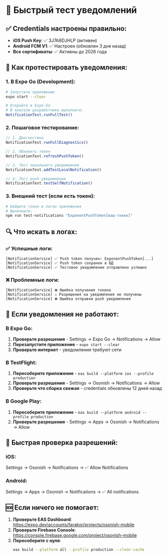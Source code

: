 # 🚀 Быстрый тест уведомлений

## ✅ Credentials настроены правильно:
- **iOS Push Key**: ✅ 3J7A8DJHLP (активен)
- **Android FCM V1**: ✅ Настроен (обновлен 3 дня назад)
- **Все сертификаты**: ✅ Активны до 2026 года

## 🧪 Как протестировать уведомления:

### 1. В Expo Go (Development):
```bash
# Запустите приложение
expo start --clear

# Откройте в Expo Go
# В консоли разработчика выполните:
NotificationTest.runFullTest()
```

### 2. Пошаговое тестирование:
```javascript
// 1. Диагностика
NotificationTest.runFullDiagnostics()

// 2. Обновить токен
NotificationTest.refreshPushToken()

// 3. Тест локального уведомления
NotificationTest.addTestLocalNotification()

// 4. Тест push уведомления
NotificationTest.testSelfNotification()
```

### 3. Внешний тест (если есть токен):
```bash
# Найдите токен в логах приложения
# Выполните:
npm run test-notifications "ExponentPushToken[ваш-токен]"
```

## 🔍 Что искать в логах:

### ✅ Успешные логи:
```
[NotificationService] ✅ Push token получен: ExponentPushToken[...]
[NotificationService] ✅ Push token сохранен в БД
[NotificationService] ✅ Тестовое уведомление отправлено успешно
```

### ❌ Проблемные логи:
```
[NotificationService] ❌ Ошибка получения токена
[NotificationService] ⚠️ Разрешения на уведомления не получены
[NotificationService] ❌ Ошибка отправки push уведомления
```

## 🔧 Если уведомления не работают:

### В Expo Go:
1. **Проверьте разрешения** - Settings → Expo Go → Notifications → Allow
2. **Перезапустите приложение** - `expo start --clear`
3. **Проверьте интернет** - уведомления требуют сети

### В TestFlight:
1. **Пересоберите приложение** - `eas build --platform ios --profile production`
2. **Проверьте разрешения** - Settings → Osonish → Notifications → Allow
3. **Проверьте что сборка свежая** - credentials обновлены 12 дней назад

### В Google Play:
1. **Пересоберите приложение** - `eas build --platform android --profile production`
2. **Проверьте разрешения** - Settings → Apps → Osonish → Notifications → Allow

## 📱 Быстрая проверка разрешений:

### iOS:
Settings → Osonish → Notifications → ✅ Allow Notifications

### Android:
Settings → Apps → Osonish → Notifications → ✅ All notifications

## 🆘 Если ничего не помогает:

1. **Проверьте EAS Dashboard**: https://expo.dev/accounts/farakor/projects/osonish-mobile
2. **Проверьте Firebase Console**: https://console.firebase.google.com/project/osonish-mobile
3. **Пересоберите с нуля**:
   ```bash
   eas build --platform all --profile production --clear-cache
   ```

